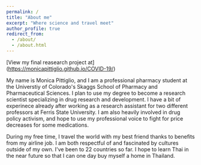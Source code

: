 ```yaml
---
permalink: /
title: "About me"
excerpt: "Where science and travel meet"
author_profile: true
redirect_from: 
  - /about/
  - /about.html
---
```


[View my final reasearch project at] (https://monicapittiglio.github.io/COVID-19/)

My name is Monica Pittiglio, and I am a professional pharmacy student at the Universtiy of Colorado's Skaggs School of Pharmacy and Pharmaceutical Sciences. I plan to use my degree to become a research scientist specializing in drug research and development. I have a bit of experinece already after working as a research assistant for two different professors at Ferris State University. I am also heavily involved in drug policy activism, and hope to use my professional voice to fight for price decreases for some medications.

During my free time, I travel the world with my best friend thanks to benefits from my airline job. I am both respectful of and fascinated by cultures outside of my own. I've been to 22 countries so far. I hope to learn Thai in the near future so that I can one day buy myself a home in Thailand.